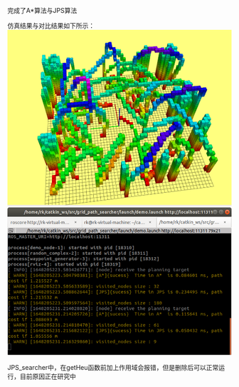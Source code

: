 完成了A*算法与JPS算法

仿真结果与对比结果如下所示：
![image](https://github.com/Rao-Kai/Path-Planning/blob/main/A_Star%26JPS/images/%E4%BB%BF%E7%9C%9F%E7%BB%93%E6%9E%9C.png)
![image](https://github.com/Rao-Kai/Path-Planning/blob/main/A_Star%26JPS/images/%E7%BB%93%E6%9E%9C%E5%AF%B9%E6%AF%94.png)

JPS_searcher中，在getHeu函数前加上作用域会报错，但是删除后可以正常运行，目前原因正在研究中

